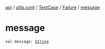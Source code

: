 [api](../../../index.md) / [utils.junit](../../index.md) / [TestCase](../index.md) / [Failure](index.md) / [message](./message.md)

# message

`val message: `[`String`](https://kotlinlang.org/api/latest/jvm/stdlib/kotlin/-string/index.html)